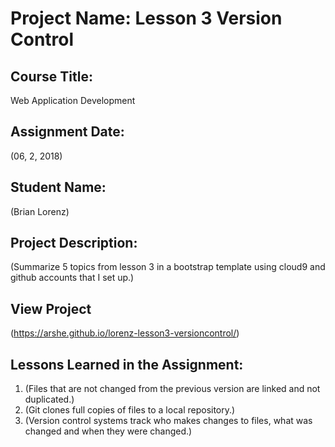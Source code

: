 # Project Name:  Lesson 3 Version Control


## Course Title:
Web Application Development

## Assignment Date:  
(06, 2, 2018)

## Student Name:  
(Brian Lorenz)

## Project Description:
(Summarize 5 topics from lesson 3 in a bootstrap template using cloud9 and github accounts that I set up.)

## View Project
(https://arshe.github.io/lorenz-lesson3-versioncontrol/)
## Lessons Learned in the Assignment:
1. (Files that are not changed from the previous version are linked and not duplicated.)
2. (Git clones full copies of files to a local repository.)
3. (Version control systems track who makes changes to files, what was changed and when they were changed.)

